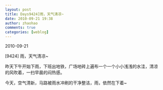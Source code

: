 ```yaml
---
layout: post
title: Days9424]雨，天气清凉~
date: 2010-09-21 19:38
author: zhaohao
comments: true
categories: [weblog]
---
```

2010-09-21

[9424] 雨，天气清凉~

昨天下午开始下雨，下班出地铁，广场地砖上遍布一个一个小小浅浅的水洼，清凉的风吹着，一扫早晨的闷热感。

今天，空气清新，马路被雨水冲刷的干净整洁，雨，依然在下着~
